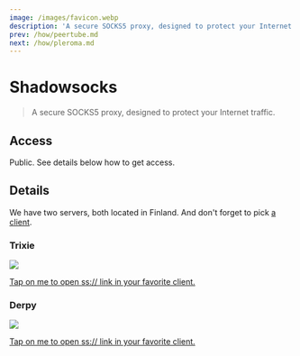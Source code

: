 ```yaml
---
image: /images/favicon.webp
description: 'A secure SOCKS5 proxy, designed to protect your Internet traffic.'
prev: /how/peertube.md
next: /how/pleroma.md
---
```


# Shadowsocks

> A secure SOCKS5 proxy, designed to protect your Internet traffic.

## Access

Public. See details below how to get access.

## Details

We have two servers, both located in Finland. And don't forget to pick [a client](http://shadowsocks.org/en/download/clients.html).

### Trixie

![](/images/trixie-ss.webp)

[Tap on me to open ss:// link in your favorite client.](ss://YWVzLTI1Ni1jZmI6bHVsYW1vb25AdHJpeGllLjA5MjkxOC54eXo6ODM4OA==)

### Derpy

![](/images/derpy-ss.webp)

[Tap on me to open ss:// link in your favorite client.](ss://YWVzLTI1Ni1jZmI6bXVmZmluc0BkZXJweS4wOTI5MTgueHl6OjgzODg=)
